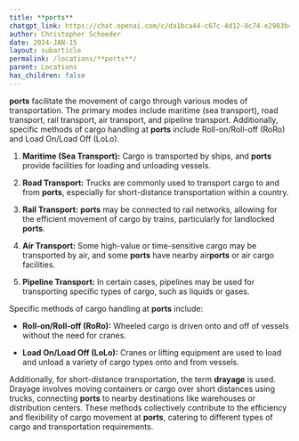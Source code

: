 ```yaml
---
title: **ports**
chatgpt_link: https://chat.openai.com/c/da1bca44-c67c-4d12-8c74-e2983bca9963
author: Christopher Schoeder
date: 2024-JAN-15
layout: subarticle
permalink: /locations/**ports**/
parent: Locations
has_children: false
---
```


****ports**** facilitate the movement of cargo through various modes of transportation. The primary modes include maritime (sea transport), road transport, rail transport, air transport, and pipeline transport. Additionally, specific methods of cargo handling at **ports** include Roll-on/Roll-off (RoRo) and Load On/Load Off (LoLo).

1. **Maritime (Sea Transport):** Cargo is transported by ships, and **ports** provide facilities for loading and unloading vessels.

2. **Road Transport:** Trucks are commonly used to transport cargo to and from **ports**, especially for short-distance transportation within a country.

3. **Rail Transport:** **ports** may be connected to rail networks, allowing for the efficient movement of cargo by trains, particularly for landlocked **ports**.

4. **Air Transport:** Some high-value or time-sensitive cargo may be transported by air, and some **ports** have nearby air**ports** or air cargo facilities.

5. **Pipeline Transport:** In certain cases, pipelines may be used for transporting specific types of cargo, such as liquids or gases.

Specific methods of cargo handling at **ports** include:
- **Roll-on/Roll-off (RoRo):** Wheeled cargo is driven onto and off of vessels without the need for cranes.
  
- **Load On/Load Off (LoLo):** Cranes or lifting equipment are used to load and unload a variety of cargo types onto and from vessels.

Additionally, for short-distance transportation, the term **drayage** is used. Drayage involves moving containers or cargo over short distances using trucks, connecting **ports** to nearby destinations like warehouses or distribution centers. These methods collectively contribute to the efficiency and flexibility of cargo movement at **ports**, catering to different types of cargo and transportation requirements.
